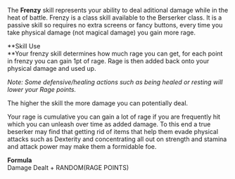 ---
---
The **Frenzy** skill represents your ability to deal aditional damage while in the heat of battle. Frenzy is a class skill available to the Berserker class. It is a passive skill so requires no extra screens or fancy buttons, every time you take physical damage (not magical damage) you gain more rage.

**Skill Use  
**Your frenzy skill determines how much rage you can get, for each point in frenzy you can gain 1pt of rage. Rage is then added back onto your physical damage and used up.  
  
_Note: Some defensive/healing actions such as being healed or resting will lower your Rage points._  
  
The higher the skill the more damage you can potentially deal.

Your rage is cumulative you can gain a lot of rage if you are frequently hit which you can unleash over time as added damage. To this end a true beserker may find that getting rid of items that help them evade physical attacks such as Dexterity and concentrating all out on strength and stamina and attack power may make them a formidable foe.  
  
**Formula**  
Damage Dealt + RANDOM(RAGE POINTS)